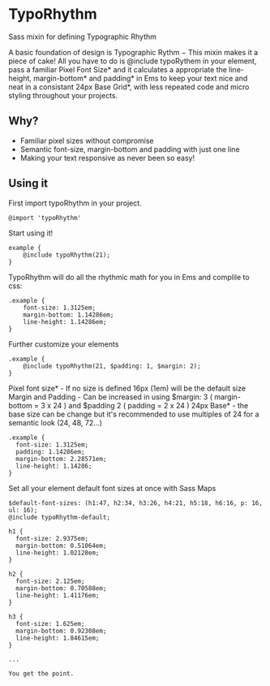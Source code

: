 # TypoRhythm
Sass mixin for defining Typographic Rhythm

A basic foundation of design is Typographic Rythm − This mixin makes it a piece of cake! All you have to do is @include typoRythem in your element, pass a familiar Pixel Font Size* and it calculates a appropriate the line-height, margin-bottom* and padding* in Ems to keep your text nice and neat in a consistant 24px Base Grid*, with less repeated code and micro styling throughout your projects.

## Why?
- Familiar pixel sizes without compromise
- Semantic font-size, margin-bottom and padding with just one line
- Making your text responsive as never been so easy!

## Using it
First import typoRhythm in your project.
```
@import 'typoRhythm'
```

Start using it!
```
example { 
	@include typoRhythm(21);
}
```

TypoRhythm will do all the rhythmic math for you in Ems and complile to css:
```
.example {
	font-size: 1.3125em;
	margin-bottom: 1.14286em;
	line-height: 1.14286em;
}
```

Further customize your elements
```
.example { 
	@include typoRhythm(21, $padding: 1, $margin: 2);
}
```
Pixel font size* - If no size is defined 16px (1em) will be the default size
Margin and Padding - Can be increased in using $margin: 3 ( margin-bottom = 3 x 24 ) and $padding 2 ( padding = 2 x 24 )
24px Base* - the base size can be change but it's recommended to use multiples of 24 for a semantic look (24, 48, 72...)
```
.example {
  font-size: 1.3125em;
  padding: 1.14286em;
  margin-bottom: 2.28571em;
  line-height: 1.14286;
}
```

Set all your element default font sizes at once with Sass Maps
```
$default-font-sizes: (h1:47, h2:34, h3:26, h4:21, h5:18, h6:16, p: 16, ul: 16);
@include typoRhythm-default;
```
```
h1 {
  font-size: 2.9375em;
  margin-bottom: 0.51064em;
  line-height: 1.02128em;
}

h2 {
  font-size: 2.125em;
  margin-bottom: 0.70588em;
  line-height: 1.41176em;
}

h3 {
  font-size: 1.625em;
  margin-bottom: 0.92308em;
  line-height: 1.84615em;
}

...

You get the point.
```

